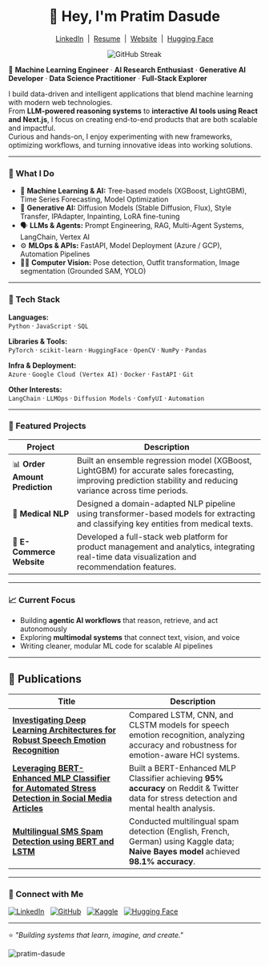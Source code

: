 <h1 align="center">👋 Hey, I'm Pratim Dasude</h1>
<p align="center">
  <a href="https://linkedin.com/in/pratim-dasude" target="_blank">LinkedIn</a> &nbsp;|&nbsp;
  <a href="https://drive.google.com/file/d/1bR2QJKTdU1ROeN-CcGNR540jG6-Q59aa/view?usp=sharing" target="_blank">Resume</a> &nbsp;|&nbsp;
  <a href="https://pratim-portfolio.com" target="_blank">Website</a> &nbsp;|&nbsp;
  <a href="https://huggingface.co/PratimDasude" target="_blank">Hugging Face</a>
</p>
<p align="center">
  <img href="https://git.io/streak-stats"><img src="https://github-readme-streak-stats.herokuapp.com?user=pratim4dasude&theme=onedark-duo&hide_border=true&border_radius=3.1&date_format=M%20j%5B%2C%20Y%5D" alt="GitHub Streak" /> 
</p>



🚀 **Machine Learning Engineer** · **AI Research Enthusiast** · **Generative AI Developer** · **Data Science Practitioner** · **Full-Stack Explorer**

I build data-driven and intelligent applications that blend machine learning with modern web technologies.  
From **LLM-powered reasoning systems** to **interactive AI tools using React and Next.js**, I focus on creating end-to-end products that are both scalable and impactful.  
Curious and hands-on, I enjoy experimenting with new frameworks, optimizing workflows, and turning innovative ideas into working solutions.

---

### 🧠 What I Do
- 🤖 **Machine Learning & AI:** Tree-based models (XGBoost, LightGBM), Time Series Forecasting, Model Optimization  
- 🧩 **Generative AI:** Diffusion Models (Stable Diffusion, Flux), Style Transfer, IPAdapter, Inpainting, LoRA fine-tuning  
- 🗣️ **LLMs & Agents:** Prompt Engineering, RAG, Multi-Agent Systems, LangChain, Vertex AI  
- ⚙️ **MLOps & APIs:** FastAPI, Model Deployment (Azure / GCP), Automation Pipelines  
- 🧍‍♂️ **Computer Vision:** Pose detection, Outfit transformation, Image segmentation (Grounded SAM, YOLO)  

---

### 🧰 Tech Stack

**Languages:**  
`Python` · `JavaScript` · `SQL`  

**Libraries & Tools:**  
`PyTorch` · `scikit-learn` · `HuggingFace` · `OpenCV` · `NumPy` · `Pandas`  

**Infra & Deployment:**  
`Azure` · `Google Cloud (Vertex AI)` · `Docker` · `FastAPI` · `Git`  

**Other Interests:**  
`LangChain` · `LLMOps` · `Diffusion Models` · `ComfyUI` · `Automation`  

---

### 🧩 Featured Projects
| Project | Description |
|----------|--------------|
| 📊 **Order Amount Prediction** | Built an ensemble regression model (XGBoost, LightGBM) for accurate sales forecasting, improving prediction stability and reducing variance across time periods. |
| 🧬 **Medical NLP** | Designed a domain-adapted NLP pipeline using transformer-based models for extracting and classifying key entities from medical texts. |
| 🛒 **E-Commerce Website** | Developed a full-stack web platform for product management and analytics, integrating real-time data visualization and recommendation features. |

---

### 📈 Current Focus
- Building **agentic AI workflows** that reason, retrieve, and act autonomously  
- Exploring **multimodal systems** that connect text, vision, and voice  
- Writing cleaner, modular ML code for scalable AI pipelines  

---

## 🧾 Publications  

| Title | Description |
|--------|--------------|
| [**Investigating Deep Learning Architectures for Robust Speech Emotion Recognition**](https://ieeexplore.ieee.org/document/10837169) | Compared LSTM, CNN, and CLSTM models for speech emotion recognition, analyzing accuracy and robustness for emotion-aware HCI systems. |
| [**Leveraging BERT-Enhanced MLP Classifier for Automated Stress Detection in Social Media Articles**](https://ieeexplore.ieee.org/document/10743857) | Built a BERT-Enhanced MLP Classifier achieving **95% accuracy** on Reddit & Twitter data for stress detection and mental health analysis. |
| [**Multilingual SMS Spam Detection using BERT and LSTM**](https://ieeexplore.ieee.org/document/10616322) | Conducted multilingual spam detection (English, French, German) using Kaggle data; **Naive Bayes model** achieved **98.1% accuracy**. |

-----

### 🧭 Connect with Me  

[![LinkedIn](https://img.shields.io/badge/LinkedIn-0A66C2?style=for-the-badge&logo=linkedin&logoColor=white)](https://www.linkedin.com/in/pratim-dasude/) &nbsp;
[![GitHub](https://img.shields.io/badge/GitHub-181717?style=for-the-badge&logo=github&logoColor=white)](https://github.com/pratim4dasude) &nbsp;
[![Kaggle](https://img.shields.io/badge/Kaggle-20BEFF?style=for-the-badge&logo=kaggle&logoColor=white)](https://www.kaggle.com/pratimdasude) &nbsp;
[![Hugging Face](https://img.shields.io/badge/HuggingFace-FCC624?style=for-the-badge&logo=huggingface&logoColor=black)](https://huggingface.co/PratimDasude)

---

⭐ *"Building systems that learn, imagine, and create."*  

<p align="left">
  <img src="https://komarev.com/ghpvc/?username=pratim-dasude&label=Profile%20Views&color=brightgreen&style=plastic" alt="pratim-dasude" />
</p>



